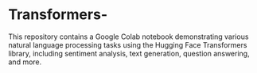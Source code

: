 # Transformers-
This repository contains a Google Colab notebook demonstrating various natural language processing tasks using the Hugging Face Transformers library, including sentiment analysis, text generation, question answering, and more.
